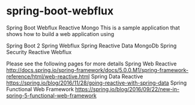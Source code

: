 # spring-boot-webflux
Spring Boot Webflux Reactive Mongo
This is a sample application that shows how to build a web application using

Spring Boot 2
Spring Webflux
Spring Reactive Data MongoDb
Spring Security Reactive Webflux

Please see the following pages for more details
Spring Web Reactive
http://docs.spring.io/spring-framework/docs/5.0.0.M1/spring-framework-reference/html/web-reactive.html
Spring Data Reactive
https://spring.io/blog/2016/11/28/going-reactive-with-spring-data
Spring Functional Web Framework
https://spring.io/blog/2016/09/22/new-in-spring-5-functional-web-framework
